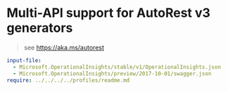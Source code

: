 # Multi-API support for AutoRest v3 generators

> see https://aka.ms/autorest

``` yaml $(enable-multi-api)
input-file:
  - Microsoft.OperationalInsights/stable/v1/OperationalInsights.json
  - Microsoft.OperationalInsights/preview/2017-10-01/swagger.json
require: ../../../../profiles/readme.md
```
